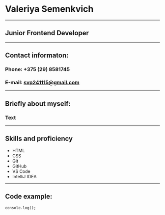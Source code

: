# Valeriya Semenkvich
---
## Junior Frontend Developer
---
## **Contact informaton:**
### **Phone:** +375 (29) 8581745
### **E-mail:** svp241115@gmail.com
---
## **Briefly about myself:**
### Text
---
## **Skills and proficiency**
* HTML
* CSS
* Git 
* GitHub
* VS Code
* IntelliJ IDEA
---
## **Code example:**
```
console.log();
```